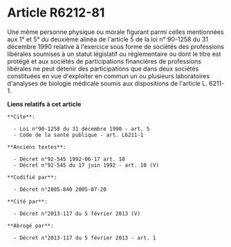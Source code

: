 # Article R6212-81

Une même personne physique ou morale figurant parmi celles mentionnées aux 1° et 5° du deuxième alinéa de l'article 5 de la
loi n° 90-1258 du 31 décembre 1990 relative à l'exercice sous forme de sociétés des professions libérales soumises à un
statut législatif ou réglementaire ou dont le titre est protégé et aux sociétés de participations financières de professions
libérales ne peut détenir des participations que dans deux sociétés constituées en vue d'exploiter en commun un ou plusieurs
laboratoires d'analyses de biologie médicale soumis aux dispositions de l'article L. 6211-1.

**Liens relatifs à cet article**

	**Cite**:

	  - Loi n°90-1258 du 31 décembre 1990 - art. 5
	  - Code de la santé publique - art. L6211-1

	**Anciens textes**:

	  - Décret n°92-545 1992-06-17 art. 10
	  - Décret n°92-545 du 17 juin 1992 - art. 10 (V)

	**Codifié par**:

	  - Décret n°2005-840 2005-07-20

	**Cité par**:

	  - Décret n°2013-117 du 5 février 2013 (V)

	**Abrogé par**:

	  - Décret n°2013-117 du 5 février 2013 - art. 1
